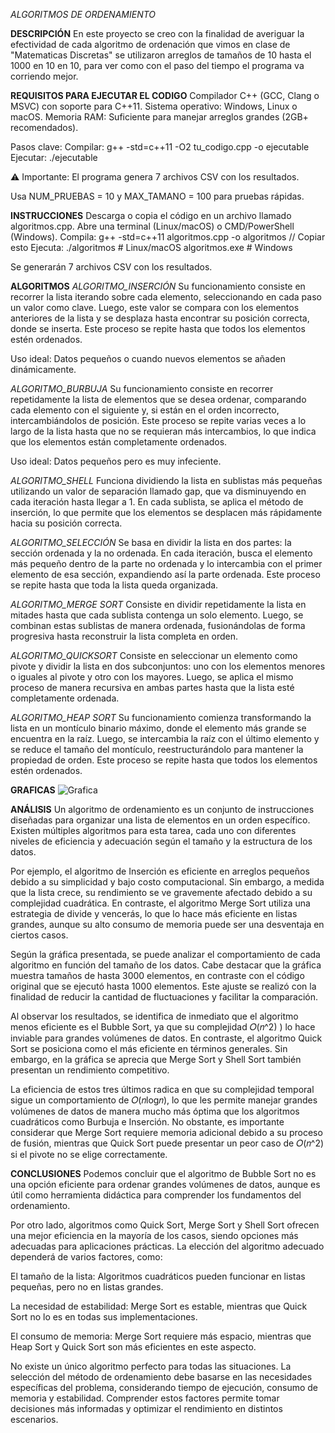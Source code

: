 *ALGORITMOS DE ORDENAMIENTO*

**DESCRIPCIÓN**
En este proyecto se creo con la finalidad de averiguar la efectividad de cada algoritmo de ordenación que vimos en clase de "Matematicas Discretas"
se utilizaron arreglos de tamaños de 10 hasta el 1000 en 10 en 10, para ver como con el paso del tiempo el programa va corriendo mejor. 


**REQUISITOS PARA EJECUTAR EL CODIGO**
Compilador C++ (GCC, Clang o MSVC) con soporte para C++11.
Sistema operativo: Windows, Linux o macOS.
Memoria RAM: Suficiente para manejar arreglos grandes (2GB+ recomendados).

Pasos clave:
Compilar:
g++ -std=c++11 -O2 tu_codigo.cpp -o ejecutable
Ejecutar:
./ejecutable

⚠️ Importante:
El programa genera 7 archivos CSV con los resultados.

Usa NUM_PRUEBAS = 10 y MAX_TAMANO = 100 para pruebas rápidas.



**INSTRUCCIONES**
Descarga o copia el código en un archivo llamado algoritmos.cpp.
Abre una terminal (Linux/macOS) o CMD/PowerShell (Windows).
Compila:
g++ -std=c++11 algoritmos.cpp -o algoritmos // Copiar esto
Ejecuta:
./algoritmos        # Linux/macOS
algoritmos.exe      # Windows

Se generarán 7 archivos CSV con los resultados.


**ALGORITMOS**
_ALGORITMO_INSERCIÓN_
Su funcionamiento consiste en recorrer la lista iterando sobre cada elemento, seleccionando en cada paso un valor como clave. 
Luego, este valor se compara con los elementos anteriores de la lista y se desplaza hasta encontrar su posición correcta,
donde se inserta. Este proceso se repite hasta que todos los elementos estén ordenados.

Uso ideal: Datos pequeños o cuando nuevos elementos se añaden dinámicamente.


_ALGORITMO_BURBUJA_
Su funcionamiento consiste en recorrer repetidamente la lista de elementos que se desea ordenar, comparando cada elemento con 
el siguiente y, si están en el orden incorrecto, intercambiándolos de posición. Este proceso se repite varias veces a lo largo 
de la lista hasta que no se requieran más intercambios, lo que indica que los elementos están completamente ordenados.

Uso ideal: Datos pequeños pero es muy infeciente.

_ALGORITMO_SHELL_
Funciona dividiendo la lista en sublistas más pequeñas utilizando un valor de separación llamado gap, que va disminuyendo 
en cada iteración hasta llegar a 1. En cada sublista, se aplica el método de inserción, lo que permite que los elementos se
desplacen más rápidamente hacia su posición correcta.

_ALGORITMO_SELECCIÓN_
Se basa en dividir la lista en dos partes: la sección ordenada y la no ordenada. En cada iteración, busca el elemento 
más pequeño dentro de la parte no ordenada y lo intercambia con el primer elemento de esa sección, expandiendo así la 
parte ordenada. Este proceso se repite hasta que toda la lista queda organizada.


_ALGORITMO_MERGE SORT_
Consiste en dividir repetidamente la lista en mitades hasta que cada sublista contenga un solo elemento. Luego, se combinan estas sublistas de manera ordenada, fusionándolas de forma progresiva hasta reconstruir la lista completa en orden. 

_ALGORITMO_QUICKSORT_
Consiste en seleccionar un elemento como pivote y dividir la lista en dos subconjuntos: uno con los elementos menores o iguales al pivote y otro con los mayores. Luego, se aplica el mismo proceso de manera recursiva en ambas partes hasta que la lista esté completamente ordenada.

_ALGORITMO_HEAP SORT_
Su funcionamiento comienza transformando la lista en un montículo binario máximo, donde el elemento más grande se encuentra en la raíz. Luego, se intercambia la raíz con el último elemento y se reduce el tamaño del montículo, reestructurándolo para mantener la propiedad de orden. Este proceso se repite hasta que todos los elementos estén ordenados.


**GRAFICAS**
![Grafica](https://github.com/user-attachments/assets/6166c789-e026-4a77-9a6c-847aa8a21f2c)


**ANÁLISIS**
Un algoritmo de ordenamiento es un conjunto de instrucciones diseñadas para organizar una lista de elementos en un orden específico. Existen múltiples algoritmos para esta tarea, cada uno con diferentes niveles de eficiencia y adecuación según el tamaño y la estructura de los datos.

Por ejemplo, el algoritmo de Inserción es eficiente en arreglos pequeños debido a su simplicidad y bajo costo computacional. Sin embargo, a medida que la lista crece, su rendimiento se ve gravemente afectado debido a su complejidad cuadrática. En contraste, el algoritmo Merge Sort utiliza una estrategia de divide y vencerás, lo que lo hace más eficiente en listas grandes, aunque su alto consumo de memoria puede ser una desventaja en ciertos casos.

Según la gráfica presentada, se puede analizar el comportamiento de cada algoritmo en función del tamaño de los datos.
Cabe destacar que la gráfica muestra tamaños de hasta 3000 elementos, en contraste con el código original que se ejecutó hasta 1000 elementos. Este ajuste se realizó con la finalidad de reducir la cantidad de fluctuaciones y facilitar la comparación.

Al observar los resultados, se identifica de inmediato que el algoritmo menos eficiente es el Bubble Sort, ya que su complejidad 𝑂(𝑛^2)
 ) lo hace inviable para grandes volúmenes de datos. En contraste, el algoritmo Quick Sort se posiciona como el más eficiente en términos generales. Sin embargo, en la gráfica se aprecia que Merge Sort y Shell Sort también presentan un rendimiento competitivo.

La eficiencia de estos tres últimos radica en que su complejidad temporal sigue un comportamiento de 𝑂(𝑛log𝑛), lo que les permite manejar grandes volúmenes de datos de manera mucho más óptima que los algoritmos cuadráticos como Burbuja e Inserción. No obstante, es importante considerar que Merge Sort requiere memoria adicional debido a su proceso de fusión, mientras que Quick Sort puede presentar un peor caso de 𝑂(𝑛^2) si el pivote no se elige correctamente.




**CONCLUSIONES**
Podemos concluir que el algoritmo de Bubble Sort no es una opción eficiente para ordenar grandes volúmenes de datos, aunque es útil como herramienta didáctica para comprender los fundamentos del ordenamiento.

Por otro lado, algoritmos como Quick Sort, Merge Sort y Shell Sort ofrecen una mejor eficiencia en la mayoría de los casos, siendo opciones más adecuadas para aplicaciones prácticas. La elección del algoritmo adecuado dependerá de varios factores, como:

El tamaño de la lista: Algoritmos cuadráticos pueden funcionar en listas pequeñas, pero no en listas grandes.

La necesidad de estabilidad: Merge Sort es estable, mientras que Quick Sort no lo es en todas sus implementaciones.

El consumo de memoria: Merge Sort requiere más espacio, mientras que Heap Sort y Quick Sort son más eficientes en este aspecto.

No existe un único algoritmo perfecto para todas las situaciones. La selección del método de ordenamiento debe basarse en las necesidades específicas del problema, considerando tiempo de ejecución, consumo de memoria y estabilidad. Comprender estos factores permite tomar decisiones más informadas y optimizar el rendimiento en distintos escenarios.

